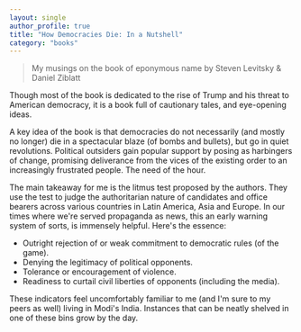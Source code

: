 ```yaml
---
layout: single
author_profile: true
title: "How Democracies Die: In a Nutshell"
category: "books"
---
```


> My musings on the book of eponymous name by Steven Levitsky & Daniel Ziblatt

Though most of the book is dedicated to the rise of Trump and his threat to American democracy, it is a book full of cautionary tales, and eye-opening ideas.

A key idea of the book is that democracies do not necessarily (and mostly no longer) die in a spectacular blaze (of bombs and bullets), but go in quiet revolutions. Political outsiders gain popular support by posing as harbingers of change, promising deliverance from the vices of the existing order to an increasingly frustrated people. The need of the hour.

The main takeaway for me is the litmus test proposed by the authors. They use the test to judge the authoritarian nature of candidates and office bearers across various countries in Latin America, Asia and Europe. In our times where we're served propaganda as news, this an early warning system of sorts, is immensely helpful. Here's the essence:

- Outright rejection of or weak commitment to democratic rules (of the game).
- Denying the legitimacy of political opponents.
- Tolerance or encouragement of violence.
- Readiness to curtail civil liberties of opponents (including the media).

These indicators feel uncomfortably familiar to me (and I'm sure to my peers as well) living in Modi's India. Instances that can be neatly shelved in one of these bins grow by the day.
